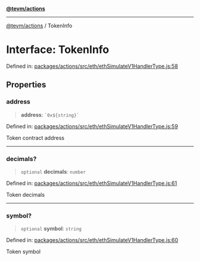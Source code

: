 [**@tevm/actions**](../README.md)

***

[@tevm/actions](../globals.md) / TokenInfo

# Interface: TokenInfo

Defined in: [packages/actions/src/eth/ethSimulateV1HandlerType.js:58](https://github.com/evmts/tevm-monorepo/blob/main/packages/actions/src/eth/ethSimulateV1HandlerType.js#L58)

## Properties

### address

> **address**: `` `0x${string}` ``

Defined in: [packages/actions/src/eth/ethSimulateV1HandlerType.js:59](https://github.com/evmts/tevm-monorepo/blob/main/packages/actions/src/eth/ethSimulateV1HandlerType.js#L59)

Token contract address

***

### decimals?

> `optional` **decimals**: `number`

Defined in: [packages/actions/src/eth/ethSimulateV1HandlerType.js:61](https://github.com/evmts/tevm-monorepo/blob/main/packages/actions/src/eth/ethSimulateV1HandlerType.js#L61)

Token decimals

***

### symbol?

> `optional` **symbol**: `string`

Defined in: [packages/actions/src/eth/ethSimulateV1HandlerType.js:60](https://github.com/evmts/tevm-monorepo/blob/main/packages/actions/src/eth/ethSimulateV1HandlerType.js#L60)

Token symbol
